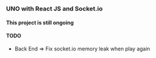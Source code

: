### UNO with React JS and Socket.io

#### This project is still ongoing

#### TODO
* Back End => Fix socket.io memory leak when play again
